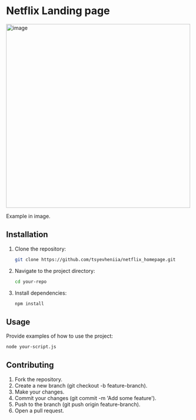 # Netflix Landing page

<img width="500" alt="image" src="https://github.com/user-attachments/assets/8ede2e05-7751-4a48-ab8c-4c9378ffe4a2">

Example in image.


## Installation

1. Clone the repository:
    ```sh
    git clone https://github.com/tsyevheniia/netflix_homepage.git
    ```
2. Navigate to the project directory:
    ```sh
    cd your-repo
    ```
3. Install dependencies:
    ```sh
    npm install
    ```

## Usage

Provide examples of how to use the project:

```sh
node your-script.js
```

## Contributing

1. Fork the repository.
2. Create a new branch (git checkout -b feature-branch).
3. Make your changes.
4. Commit your changes (git commit -m 'Add some feature').
5. Push to the branch (git push origin feature-branch).
6. Open a pull request.
